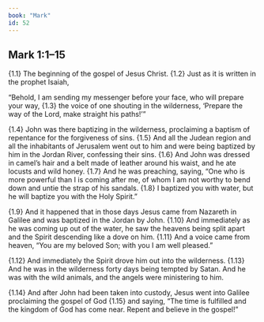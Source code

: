 ```yaml
---
book: "Mark"
id: 52
---
```


## Mark 1:1–15

{1.1} The beginning of the gospel of Jesus Christ. {1.2} Just as it is written in the prophet Isaiah,

“Behold, I am sending my messenger before your face,
who will prepare your way,
{1.3} the voice of one shouting in the wilderness,
‘Prepare the way of the Lord,
make straight his paths!’”

{1.4} John was there baptizing in the wilderness, proclaiming a baptism of repentance for the forgiveness of sins. {1.5} And all the Judean region and all the inhabitants of Jerusalem went out to him and were being baptized by him in the Jordan River, confessing their sins. {1.6} And John was dressed in camel’s hair and a belt made of leather around his waist, and he ate locusts and wild honey. {1.7} And he was preaching, saying, “One who is more powerful than I is coming after me, of whom I am not worthy to bend down and untie the strap of his sandals. {1.8} I baptized you with water, but he will baptize you with the Holy Spirit.”

{1.9} And it happened that in those days Jesus came from Nazareth in Galilee and was baptized in the Jordan by John. {1.10} And immediately as he was coming up out of the water, he saw the heavens being split apart and the Spirit descending like a dove on him. {1.11} And a voice came from heaven, “You are my beloved Son; with you I am well pleased.”

{1.12} And immediately the Spirit drove him out into the wilderness. {1.13} And he was in the wilderness forty days being tempted by Satan. And he was with the wild animals, and the angels were ministering to him.

{1.14} And after John had been taken into custody, Jesus went into Galilee proclaiming the gospel of God {1.15} and saying, “The time is fulfilled and the kingdom of God has come near. Repent and believe in the gospel!”